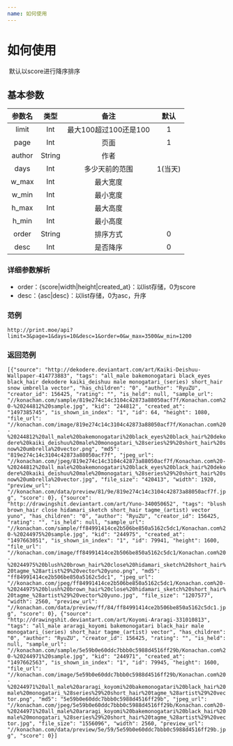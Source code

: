 ```yaml
---
name: 如何使用
---
```


# 如何使用

  默认以score进行降序排序
  
## 基本参数


|参数名|类型|备注|默认|
|:--:|:--:|:--------------------------------:|:--:|
|limit|Int|最大100超过100还是100|1|
|page|Int|页面|1|
|author|String|作者||
|days|Int|多少天前的范围|1(当天)|
|w_max|Int|最大宽度||
|w_min|Int|最小宽度|
|h_max|Int|最大高度|
|h_min|Int|最小高度|
|order|String|排序方式|0|
|desc|Int|是否降序|0|

### 详细参数解析

- order：{score|width|height|created_at}：以list存储，0为score
- desc：{asc|desc}：以list存储，0为asc，升序

### 范例

```
http://print.moe/api?limit=3&page=1&days=10&desc=1&order=0&w_max=3500&w_min=1200
```
### 返回范例

``
[{"source": "http://dekodere.deviantart.com/art/Kaiki-Deishuu-Wallpaper-414773883", "tags": "all_male bakemonogatari black_eyes black_hair dekodere kaiki_deishuu male monogatari_(series) short_hair snow umbrella vector", "has_children": "0", "author": "RyuZU", "creator_id": 156425, "rating": "", "is_held": null, "sample_url": "//konachan.com/sample/819e274c14c3104c42873a88050acf7f/Konachan.com%20-%20244812%20sample.jpg", "kid": "244812", "created_at": "1497385745", "is_shown_in_index": "1", "id": 64, "height": 1080, "file_url": "//konachan.com/image/819e274c14c3104c42873a88050acf7f/Konachan.com%20-%20244812%20all_male%20bakemonogatari%20black_eyes%20black_hair%20dekodere%20kaiki_deishuu%20male%20monogatari_%28series%29%20short_hair%20snow%20umbrella%20vector.png", "md5": "819e274c14c3104c42873a88050acf7f", "jpeg_url": "//konachan.com/jpeg/819e274c14c3104c42873a88050acf7f/Konachan.com%20-%20244812%20all_male%20bakemonogatari%20black_eyes%20black_hair%20dekodere%20kaiki_deishuu%20male%20monogatari_%28series%29%20short_hair%20snow%20umbrella%20vector.jpg", "file_size": "420413", "width": 1920, "preview_url": "//konachan.com/data/preview/81/9e/819e274c14c3104c42873a88050acf7f.jpg", "score": 0}, {"source": "http://drawingshit.deviantart.com/art/Yuno-340050652", "tags": "blush brown_hair close hidamari_sketch short_hair tagme_(artist) vector yuno", "has_children": "0", "author": "RyuZU", "creator_id": 156425, "rating": "", "is_held": null, "sample_url": "//konachan.com/sample/ff84991414ce2b506be850a5162c5dc1/Konachan.com%20-%20244975%20sample.jpg", "kid": "244975", "created_at": "1497663051", "is_shown_in_index": "1", "id": 79941, "height": 1600, "file_url": "//konachan.com/image/ff84991414ce2b506be850a5162c5dc1/Konachan.com%20-%20244975%20blush%20brown_hair%20close%20hidamari_sketch%20short_hair%20tagme_%28artist%29%20vector%20yuno.png", "md5": "ff84991414ce2b506be850a5162c5dc1", "jpeg_url": "//konachan.com/jpeg/ff84991414ce2b506be850a5162c5dc1/Konachan.com%20-%20244975%20blush%20brown_hair%20close%20hidamari_sketch%20short_hair%20tagme_%28artist%29%20vector%20yuno.jpg", "file_size": "1207577", "width": 2560, "preview_url": "//konachan.com/data/preview/ff/84/ff84991414ce2b506be850a5162c5dc1.jpg", "score": 0}, {"source": "http://drawingshit.deviantart.com/art/Koyomi-Araragi-331010813", "tags": "all_male araragi_koyomi bakemonogatari black_hair male monogatari_(series) short_hair tagme_(artist) vector", "has_children": "0", "author": "RyuZU", "creator_id": 156425, "rating": "", "is_held": null, "sample_url": "//konachan.com/sample/5e59b0e60ddc7bbb0c5988d4516ff29b/Konachan.com%20-%20244971%20sample.jpg", "kid": "244971", "created_at": "1497662563", "is_shown_in_index": "1", "id": 79945, "height": 1600, "file_url": "//konachan.com/image/5e59b0e60ddc7bbb0c5988d4516ff29b/Konachan.com%20-%20244971%20all_male%20araragi_koyomi%20bakemonogatari%20black_hair%20male%20monogatari_%28series%29%20short_hair%20tagme_%28artist%29%20vector.png", "md5": "5e59b0e60ddc7bbb0c5988d4516ff29b", "jpeg_url": "//konachan.com/jpeg/5e59b0e60ddc7bbb0c5988d4516ff29b/Konachan.com%20-%20244971%20all_male%20araragi_koyomi%20bakemonogatari%20black_hair%20male%20monogatari_%28series%29%20short_hair%20tagme_%28artist%29%20vector.jpg", "file_size": "1556096", "width": 2560, "preview_url": "//konachan.com/data/preview/5e/59/5e59b0e60ddc7bbb0c5988d4516ff29b.jpg", "score": 0}]
``
